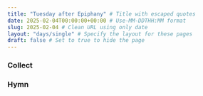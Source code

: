 ```yaml
---
title: "Tuesday after Epiphany" # Title with escaped quotes
date: 2025-02-04T00:00:00+00:00 # Use-MM-DDTHH:MM format
slug: 2025-02-04 # Clean URL using only date
layout: "days/single" # Specify the layout for these pages
draft: false # Set to true to hide the page
---
```


### Collect


### Hymn
